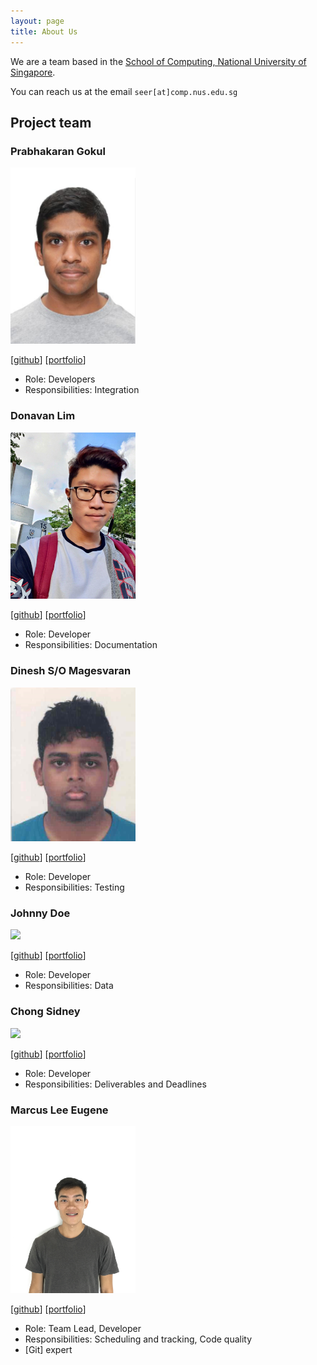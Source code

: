 ```yaml
---
layout: page
title: About Us
---
```


We are a team based in the [School of Computing, National University of Singapore](http://www.comp.nus.edu.sg).

You can reach us at the email `seer[at]comp.nus.edu.sg`

## Project team

### Prabhakaran Gokul

<img src="images/prabhakarangokul.png" width="200px">

[[github](https://github.com/Prabhakaran-Gokul/)]
[[portfolio](team/johndoe.md)]

* Role: Developers
* Responsibilities: Integration
### Donavan Lim

<img src="images/Donavanty.png" width="200px">

[[github](https://github.com/Donavanty)]
[[portfolio](team/Donavan.md)]

* Role: Developer
* Responsibilities: Documentation

### Dinesh S/O Magesvaran

<img src="images/dineshmagesvaran.png" width="200px">

[[github](http://github.com/dineshmagesvaran)]
[[portfolio](team/dineshmagesvaran.md)]

* Role: Developer
* Responsibilities: Testing

### Johnny Doe

<img src="images/johndoe.png" width="200px">

[[github](http://github.com/johndoe)] [[portfolio](team/johndoe.md)]

* Role: Developer
* Responsibilities: Data

### Chong Sidney

<img src="images/sidney011100.png" width="200px">

[[github](http://github.com/sidney011100)]
[[portfolio](team/sidney011100.md)]

* Role: Developer
* Responsibilities: Deliverables and Deadlines

### Marcus Lee Eugene

<img src="images/marcusleeeugene.png" width="200px">

[[github](http://github.com/marcusleeeugene)]
[[portfolio](team/marcusleeeugene.md)]

* Role: Team Lead, Developer
* Responsibilities: Scheduling and tracking, Code quality 
* [Git] expert 
